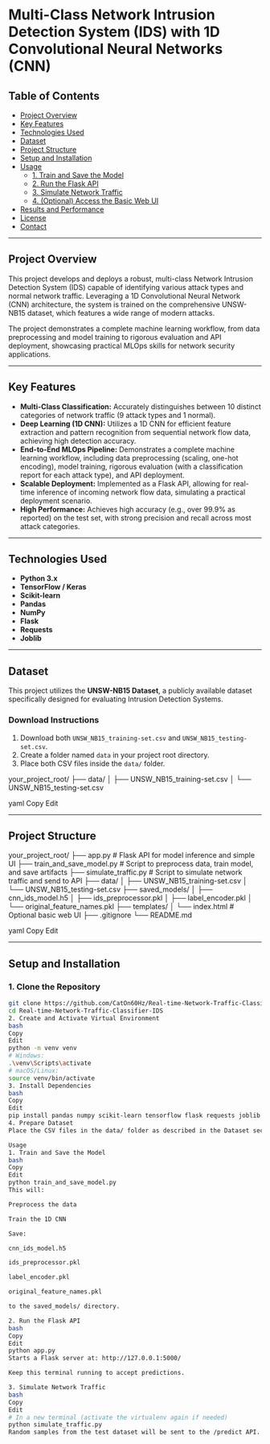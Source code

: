 # Multi-Class Network Intrusion Detection System (IDS) with 1D Convolutional Neural Networks (CNN)

## Table of Contents

- [Project Overview](#project-overview)
- [Key Features](#key-features)
- [Technologies Used](#technologies-used)
- [Dataset](#dataset)
- [Project Structure](#project-structure)
- [Setup and Installation](#setup-and-installation)
- [Usage](#usage)
  - [1. Train and Save the Model](#1-train-and-save-the-model)
  - [2. Run the Flask API](#2-run-the-flask-api)
  - [3. Simulate Network Traffic](#3-simulate-network-traffic)
  - [4. (Optional) Access the Basic Web UI](#4-optional-access-the-basic-web-ui)
- [Results and Performance](#results-and-performance)
- [License](#license)
- [Contact](#contact)

---

## Project Overview

This project develops and deploys a robust, multi-class Network Intrusion Detection System (IDS) capable of identifying various attack types and normal network traffic. Leveraging a 1D Convolutional Neural Network (CNN) architecture, the system is trained on the comprehensive UNSW-NB15 dataset, which features a wide range of modern attacks.

The project demonstrates a complete machine learning workflow, from data preprocessing and model training to rigorous evaluation and API deployment, showcasing practical MLOps skills for network security applications.

---

## Key Features

- **Multi-Class Classification:** Accurately distinguishes between 10 distinct categories of network traffic (9 attack types and 1 normal).
- **Deep Learning (1D CNN):** Utilizes a 1D CNN for efficient feature extraction and pattern recognition from sequential network flow data, achieving high detection accuracy.
- **End-to-End MLOps Pipeline:** Demonstrates a complete machine learning workflow, including data preprocessing (scaling, one-hot encoding), model training, rigorous evaluation (with a classification report for each attack type), and API deployment.
- **Scalable Deployment:** Implemented as a Flask API, allowing for real-time inference of incoming network flow data, simulating a practical deployment scenario.
- **High Performance:** Achieves high accuracy (e.g., over 99.9% as reported) on the test set, with strong precision and recall across most attack categories.

---

## Technologies Used

- **Python 3.x**
- **TensorFlow / Keras**
- **Scikit-learn**
- **Pandas**
- **NumPy**
- **Flask**
- **Requests**
- **Joblib**

---

## Dataset

This project utilizes the **UNSW-NB15 Dataset**, a publicly available dataset specifically designed for evaluating Intrusion Detection Systems.

### Download Instructions

1. Download both `UNSW_NB15_training-set.csv` and `UNSW_NB15_testing-set.csv`.
2. Create a folder named `data` in your project root directory.
3. Place both CSV files inside the `data/` folder.

your_project_root/
├── data/
│ ├── UNSW_NB15_training-set.csv
│ └── UNSW_NB15_testing-set.csv

yaml
Copy
Edit

---

## Project Structure

your_project_root/
├── app.py # Flask API for model inference and simple UI
├── train_and_save_model.py # Script to preprocess data, train model, and save artifacts
├── simulate_traffic.py # Script to simulate network traffic and send to API
├── data/
│ ├── UNSW_NB15_training-set.csv
│ └── UNSW_NB15_testing-set.csv
├── saved_models/
│ ├── cnn_ids_model.h5
│ ├── ids_preprocessor.pkl
│ ├── label_encoder.pkl
│ └── original_feature_names.pkl
├── templates/
│ └── index.html # Optional basic web UI
├── .gitignore
└── README.md

yaml
Copy
Edit

---

## Setup and Installation

### 1. Clone the Repository

```bash
git clone https://github.com/CatOn60Hz/Real-time-Network-Traffic-Classifier-IDS.git
cd Real-time-Network-Traffic-Classifier-IDS
2. Create and Activate Virtual Environment
bash
Copy
Edit
python -m venv venv
# Windows:
.\venv\Scripts\activate
# macOS/Linux:
source venv/bin/activate
3. Install Dependencies
bash
Copy
Edit
pip install pandas numpy scikit-learn tensorflow flask requests joblib
4. Prepare Dataset
Place the CSV files in the data/ folder as described in the Dataset section.

Usage
1. Train and Save the Model
bash
Copy
Edit
python train_and_save_model.py
This will:

Preprocess the data

Train the 1D CNN

Save:

cnn_ids_model.h5

ids_preprocessor.pkl

label_encoder.pkl

original_feature_names.pkl

to the saved_models/ directory.

2. Run the Flask API
bash
Copy
Edit
python app.py
Starts a Flask server at: http://127.0.0.1:5000/

Keep this terminal running to accept predictions.

3. Simulate Network Traffic
bash
Copy
Edit
# In a new terminal (activate the virtualenv again if needed)
python simulate_traffic.py
Random samples from the test dataset will be sent to the /predict API.

